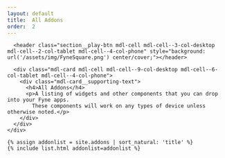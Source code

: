 ```yaml
---
layout: default
title:  All Addons
order:  2
---
```

<div class="page-content">
  <div class="mdl-grid">
    <div class="section-highlight section--center mdl-grid mdl-grid--no-spacing mdl-shadow--2dp" style="width: 100%">

      <header class="section__play-btn mdl-cell mdl-cell--3-col-desktop mdl-cell--2-col-tablet mdl-cell--4-col-phone" style="background: url('/assets/img/FyneSquare.png') center/cover;"></header>

      <div class="mdl-card mdl-cell mdl-cell--9-col-desktop mdl-cell--6-col-tablet mdl-cell--4-col-phone">
        <div class="mdl-card__supporting-text">
          <h4>All Addons</h4>
          <p>A listing of widgets and other components that you can drop into your Fyne apps.
            These components will work on any types of device unless otherwise noted.</p>
        </div>
      </div>
    </div>

    {% assign addonlist = site.addons | sort_natural: 'title' %}
	{% include list.html addonlist=addonlist %}

</div>
